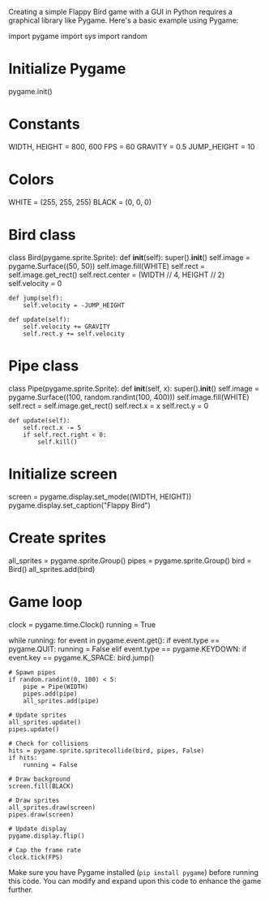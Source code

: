 Creating a simple Flappy Bird game with a GUI in Python requires a graphical library like Pygame. Here's a basic example using Pygame:


import pygame
import sys
import random

# Initialize Pygame
pygame.init()

# Constants
WIDTH, HEIGHT = 800, 600
FPS = 60
GRAVITY = 0.5
JUMP_HEIGHT = 10

# Colors
WHITE = (255, 255, 255)
BLACK = (0, 0, 0)

# Bird class
class Bird(pygame.sprite.Sprite):
    def __init__(self):
        super().__init__()
        self.image = pygame.Surface((50, 50))
        self.image.fill(WHITE)
        self.rect = self.image.get_rect()
        self.rect.center = (WIDTH // 4, HEIGHT // 2)
        self.velocity = 0

    def jump(self):
        self.velocity = -JUMP_HEIGHT

    def update(self):
        self.velocity += GRAVITY
        self.rect.y += self.velocity

# Pipe class
class Pipe(pygame.sprite.Sprite):
    def __init__(self, x):
        super().__init__()
        self.image = pygame.Surface((100, random.randint(100, 400)))
        self.image.fill(WHITE)
        self.rect = self.image.get_rect()
        self.rect.x = x
        self.rect.y = 0

    def update(self):
        self.rect.x -= 5
        if self.rect.right < 0:
            self.kill()

# Initialize screen
screen = pygame.display.set_mode((WIDTH, HEIGHT))
pygame.display.set_caption("Flappy Bird")

# Create sprites
all_sprites = pygame.sprite.Group()
pipes = pygame.sprite.Group()
bird = Bird()
all_sprites.add(bird)

# Game loop
clock = pygame.time.Clock()
running = True

while running:
    for event in pygame.event.get():
        if event.type == pygame.QUIT:
            running = False
        elif event.type == pygame.KEYDOWN:
            if event.key == pygame.K_SPACE:
                bird.jump()

    # Spawn pipes
    if random.randint(0, 100) < 5:
        pipe = Pipe(WIDTH)
        pipes.add(pipe)
        all_sprites.add(pipe)

    # Update sprites
    all_sprites.update()
    pipes.update()

    # Check for collisions
    hits = pygame.sprite.spritecollide(bird, pipes, False)
    if hits:
        running = False

    # Draw background
    screen.fill(BLACK)

    # Draw sprites
    all_sprites.draw(screen)
    pipes.draw(screen)

    # Update display
    pygame.display.flip()

    # Cap the frame rate
    clock.tick(FPS)

Make sure you have Pygame installed (`pip install pygame`) before running this code. You can modify and expand upon this code to enhance the game further.
